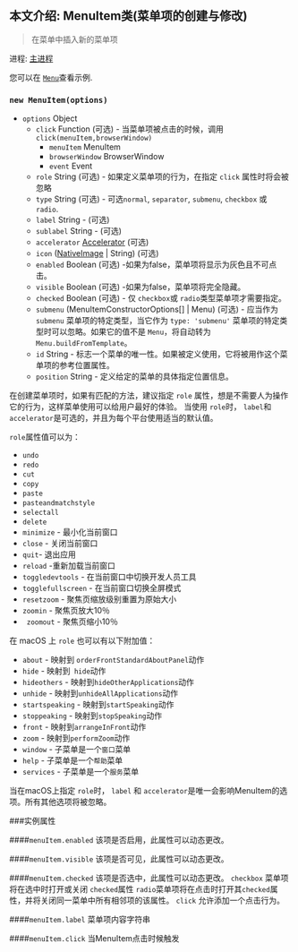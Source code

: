## 本文介绍: MenuItem类(菜单项的创建与修改)

> 在菜单中插入新的菜单项

进程: [主进程](../glossary.md#main-process)    

您可以在 [`Menu`](menu.md)查看示例.  

### `new MenuItem(options)`

* `options` Object
  * `click` Function (可选) - 当菜单项被点击的时候，调用 `click(menuItem,browserWindow)` 
     * `menuItem` MenuItem
     * `browserWindow` BrowserWindow
     * `event` Event
  * `role` String (可选) - 如果定义菜单项的行为，在指定 `click` 属性时将会被忽略
  * `type` String (可选) - 可选`normal`, `separator`, `submenu`, `checkbox` 或 `radio`.
  * `label` String - (可选)
  * `sublabel` String - (可选)
  * `accelerator` [Accelerator](accelerator.md) (可选)
  * `icon` ([NativeImage](native-image.md) | String) (可选)
  * `enabled` Boolean (可选) -如果为false，菜单项将显示为灰色且不可点击。
  * `visible` Boolean (可选) -如果为false，菜单项将完全隐藏。
  * `checked` Boolean (可选) - 仅 `checkbox`或 `radio`类型菜单项才需要指定。
  * `submenu` (MenuItemConstructorOptions[] | Menu) (可选) - 应当作为 `submenu` 菜单项的特定类型，当它作为 `type: 'submenu'` 菜单项的特定类型时可以忽略。如果它的值不是 `Menu`，将自动转为 `Menu.buildFromTemplate`。
  * `id` String - 标志一个菜单的唯一性。如果被定义使用，它将被用作这个菜单项的参考位置属性。
  * `position` String - 定义给定的菜单的具体指定位置信息。

在创建菜单项时，如果有匹配的方法，建议指定 `role` 属性，想是不需要人为操作它的行为，这样菜单使用可以给用户最好的体验。
当使用 `role`时， `label`和 `accelerator`是可选的，并且为每个平台使用适当的默认值。

 `role`属性值可以为：

* `undo`
* `redo`
* `cut`
* `copy`
* `paste`
* `pasteandmatchstyle`
* `selectall`
* `delete`
* `minimize` -  最小化当前窗口
* `close` - 关闭当前窗口
* `quit`- 退出应用
* `reload` -重新加载当前窗口
* `toggledevtools`  - 在当前窗口中切换开发人员工具
* `togglefullscreen`  - 在当前窗口切换全屏模式
* `resetzoom`  - 聚焦页缩放级别重置为原始大小
* `zoomin`  - 聚焦页放大10％
* ` zoomout`  - 聚焦页缩小10％

在 macOS 上 `role` 也可以有以下附加值：

* `about`  - 映射到 `orderFrontStandardAboutPanel`动作
* `hide`  - 映射到` hide`动作
* `hideothers`  - 映射到`hideOtherApplications`动作
* `unhide`  - 映射到`unhideAllApplications`动作
* `startspeaking`  - 映射到`startSpeaking`动作
* `stoppeaking`  - 映射到`stopSpeaking`动作
* `front`  - 映射到`arrangeInFront`动作
* `zoom`  - 映射到`performZoom`动作
* `window`  - 子菜单是一个`窗口`菜单
* `help`  - 子菜单是一个`帮助`菜单
* `services`  - 子菜单是一个`服务`菜单

当在macOS上指定 `role`时， `label` 和 `accelerator`是唯一会影响MenuItem的选项。所有其他选项将被忽略。

###实例属性

####`menuItem.enabled`
该项是否启用，此属性可以动态更改。

####`menuItem.visible`
该项是否可见，此属性可以动态更改。

####`menuItem.checked`
该项是否选中，此属性可以动态更改。
 `checkbox` 菜单项将在选中时打开或关闭 `checked`属性
 `radio`菜单项将在点击时打开其`checked`属性，并将关闭同一菜单中所有相邻项的该属性。
 `click` 允许添加一个点击行为。

####`menuItem.label`
菜单项内容字符串

####`menuItem.click`
当MenuItem点击时候触发